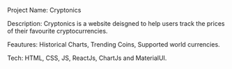 Project Name: Cryptonics

Description: Cryptonics is a website deisgned to help users track the prices of their favourite cryptocurrencies.

Feautures: Historical Charts, Trending Coins, Supported world currencies.

Tech: HTML, CSS, JS, ReactJs, ChartJs and MaterialUI.
